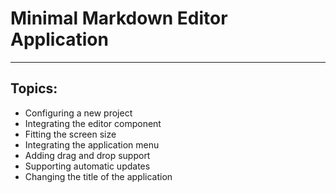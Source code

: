 # Minimal Markdown Editor Application
***

## Topics:

* Configuring a new project
* Integrating the editor component
* Fitting the screen size
* Integrating the application menu
* Adding drag and drop support
* Supporting automatic updates
* Changing the title of the application
